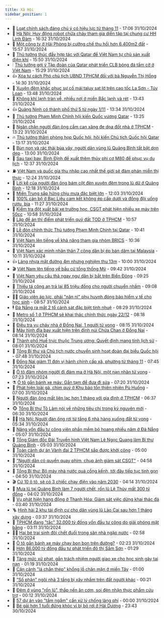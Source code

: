 ```yaml
---
title: Xã Hội
sidebar_position: 1
---
```


<!-- dantri-xa-hoi:START -->
- 🫣 [Loạt chính sách đáng chú ý có hiệu lực từ tháng 11](https://dantri.com.vn/xa-hoi/loat-chinh-sach-dang-chu-y-co-hieu-luc-tu-thang-11-20241031173400841.htm) - 17:06 31/10/2024
- 💼 [Hà Nội: Huy động robot chữa cháy tham gia diễn tập tại chung cư HH Linh Đàm](https://dantri.com.vn/xa-hoi/ha-noi-huy-dong-robot-chua-chay-tham-gia-dien-tap-tai-chung-cu-hh-linh-dam-20241031231854533.htm) - 16:32 31/10/2024
- 🎊 [Một công ty ở Hải Phòng bị cưỡng chế thu hồi hơn 6.400m2 đất](https://dantri.com.vn/xa-hoi/mot-cong-ty-o-hai-phong-bi-cuong-che-thu-hoi-hon-6400m2-dat-20241031225102457.htm) - 15:57 31/10/2024
- 🙉 [Thủ tướng thúc đẩy hợp tác với Qatar để Việt Nam tự chủ sản xuất điện khí](https://dantri.com.vn/xa-hoi/thu-tuong-thuc-day-hop-tac-voi-qatar-de-viet-nam-tu-chu-san-xuat-dien-khi-20241031223702153.htm) - 15:50 31/10/2024
- 🕯 [Thủ tướng gợi ý Tập đoàn của Qatar phát triển CLB bóng đá tầm cỡ ở Việt Nam](https://dantri.com.vn/xa-hoi/thu-tuong-goi-y-tap-doan-cua-qatar-phat-trien-clb-bong-da-tam-co-o-viet-nam-20241031215328175.htm) - 15:29 31/10/2024
- 👍 [Xóa tư cách Phó chủ tịch UBND TPHCM đối với bà Nguyễn Thị Hồng](https://dantri.com.vn/xa-hoi/xoa-tu-cach-pho-chu-tich-ubnd-tphcm-doi-voi-ba-nguyen-thi-hong-20241031212456566.htm) - 14:30 31/10/2024
- 🤖 [Xuyên đêm khắc phục sự cố mái taluy sạt lở trên cao tốc La Sơn - Túy Loan](https://dantri.com.vn/xa-hoi/xuyen-dem-khac-phuc-su-co-mai-taluy-sat-lo-tren-cao-toc-la-son-tuy-loan-20241031203322546.htm) - 13:48 31/10/2024
- 🙉 [Không khí lạnh tràn về, nhiều nơi ở miền Bắc lạnh và rét](https://dantri.com.vn/xa-hoi/khong-khi-lanh-tran-ve-nhieu-noi-o-mien-bac-lanh-va-ret-20241031203810055.htm) - 13:43 31/10/2024
- 👍 [Quảng Ninh có thành phố thứ 5 từ ngày 1/11](https://dantri.com.vn/xa-hoi/quang-ninh-co-thanh-pho-thu-5-tu-ngay-111-20241031202127641.htm) - 13:34 31/10/2024
- 🗽 [Thủ tướng Phạm Minh Chính hội kiến Quốc vương Qatar](https://dantri.com.vn/xa-hoi/thu-tuong-pham-minh-chinh-hoi-kien-quoc-vuong-qatar-20241031193937643.htm) - 13:25 31/10/2024
- 🗽 [Ngăn chặn người đàn ông cầm can xăng đe dọa đốt nhà ở TPHCM](https://dantri.com.vn/xa-hoi/ngan-chan-nguoi-dan-ong-cam-can-xang-de-doa-dot-nha-o-tphcm-20241031201613169.htm) - 13:22 31/10/2024
- 🔥 [Thủ tướng thăm phòng họp Quốc hội, hội kiến Chủ tịch Quốc hội Qatar](https://dantri.com.vn/xa-hoi/thu-tuong-tham-phong-hop-quoc-hoi-hoi-kien-chu-tich-quoc-hoi-qatar-20241031200255178.htm) - 13:17 31/10/2024
- 🦒 [Bùn non và rác thải bủa vây, người dân vùng lũ Quảng Bình tất bật dọn dẹp](https://dantri.com.vn/xa-hoi/bun-non-va-rac-thai-bua-vay-nguoi-dan-vung-lu-quang-binh-tat-bat-don-dep-20241031181016009.htm) - 13:00 31/10/2024
- 🧐 [Sau taxi bay, Bình Định đề xuất thêm thủy phi cơ M80 để phục vụ du lịch](https://dantri.com.vn/xa-hoi/sau-taxi-bay-binh-dinh-de-xuat-them-thuy-phi-co-m80-de-phuc-vu-du-lich-20241031171353026.htm) - 12:37 31/10/2024
- ⛽️ [Việt Nam và quốc gia thu nhập cao nhất thế giới sẽ đàm phán miễn thị thực](https://dantri.com.vn/xa-hoi/viet-nam-va-quoc-gia-thu-nhap-cao-nhat-the-gioi-se-dam-phan-mien-thi-thuc-20241031191217638.htm) - 12:24 31/10/2024
- 🚀 [Lời kể của người đàn ông bám cột đèn xuyên đêm trong lũ dữ ở Quảng Bình](https://dantri.com.vn/xa-hoi/loi-ke-cua-nguoi-dan-ong-bam-cot-den-xuyen-dem-trong-lu-du-o-quang-binh-20241031165029718.htm) - 12:18 31/10/2024
- 🦒 [Miền Trung sắp hứng chịu mưa đặc biệt lớn](https://dantri.com.vn/xa-hoi/mien-trung-sap-hung-chiu-mua-dac-biet-lon-20241031184951199.htm) - 12:03 31/10/2024
- 🦅 [100% cán bộ ở Bạc Liêu cam kết không ép cấp dưới và đồng đội uống rượu, bia](https://dantri.com.vn/xa-hoi/100-can-bo-o-bac-lieu-cam-ket-khong-ep-cap-duoi-va-dong-doi-uong-ruou-bia-20241031175708210.htm) - 11:27 31/10/2024
- 🚀 [Kiểm tra đột xuất bãi xe trường học, CSGT phát hiện nhiều xe máy trên 50cc](https://dantri.com.vn/xa-hoi/kiem-tra-dot-xuat-bai-xe-truong-hoc-csgt-phat-hien-nhieu-xe-may-tren-50cc-20241031171858603.htm) - 10:58 31/10/2024
- 🦅 [Lập đề án thí điểm phát triển quỹ đất TOD ở TPHCM](https://dantri.com.vn/xa-hoi/lap-de-an-thi-diem-phat-trien-quy-dat-tod-o-tphcm-20241031174829729.htm) - 10:57 31/10/2024
- 🤠 [Lễ đón chính thức Thủ tướng Phạm Minh Chính tại Qatar](https://dantri.com.vn/xa-hoi/le-don-chinh-thuc-thu-tuong-pham-minh-chinh-tai-qatar-20241031123136142.htm) - 10:41 31/10/2024
- 💄 [Việt Nam lên tiếng về khả năng tham gia nhóm BRICS](https://dantri.com.vn/xa-hoi/viet-nam-len-tieng-ve-kha-nang-tham-gia-nhom-brics-20241031172722484.htm) - 10:36 31/10/2024
- 🥷 [Việt Nam xác minh nhân thân 7 công dân bị ép bán dâm tại Malaysia](https://dantri.com.vn/xa-hoi/viet-nam-xac-minh-nhan-than-7-cong-dan-bi-ep-ban-dam-tai-malaysia-20241031170451777.htm) - 10:11 31/10/2024
- 👍 [Láng nhựa mặt đường 4m nhưng nghiệm thu 13m](https://dantri.com.vn/xa-hoi/lang-nhua-mat-duong-4m-nhung-nghiem-thu-13m-20241031154402930.htm) - 10:00 31/10/2024
- 🎬 [Việt Nam lên tiếng về bầu cử tổng thống Mỹ](https://dantri.com.vn/xa-hoi/viet-nam-len-tieng-ve-bau-cu-tong-thong-my-20241031163824918.htm) - 09:42 31/10/2024
- 🦒 [Việt Nam yêu cầu thả ngay ngư dân bị bắt trên Biển Đông](https://dantri.com.vn/xa-hoi/viet-nam-yeu-cau-tha-ngay-ngu-dan-bi-bat-tren-bien-dong-20241031161204543.htm) - 09:25 31/10/2024
- 🌊 [Thiếu tá công an trả lại 85 triệu đồng cho người chuyển nhầm](https://dantri.com.vn/xa-hoi/thieu-ta-cong-an-tra-lai-85-trieu-dong-cho-nguoi-chuyen-nham-20241031154738462.htm) - 09:08 31/10/2024
- 🧑‍💻 [Giáo viên áp lực, phải &quot;năn nỉ&quot; phụ huynh đóng bảo hiểm y tế cho học sinh](https://dantri.com.vn/xa-hoi/giao-vien-ap-luc-phai-nan-ni-phu-huynh-dong-bao-hiem-y-te-cho-hoc-sinh-20241031152913940.htm) - 08:57 31/10/2024
- 🕴 [Đà Nẵng ra mắt 2 tổ cảnh sát đặc biệt tinh nhuệ](https://dantri.com.vn/xa-hoi/da-nang-ra-mat-2-to-canh-sat-dac-biet-tinh-nhue-20241031145404211.htm) - 08:29 31/10/2024
- 🤔 [Metro số 1 ở TPHCM sẽ khai thác chính thức ngày 22/12](https://dantri.com.vn/xa-hoi/metro-so-1-o-tphcm-se-khai-thac-chinh-thuc-ngay-2212-20241031151253156.htm) - 08:18 31/10/2024
- 💄 [Điều tra vụ cháy nhà ở Đồng Nai, 1 người tử vong](https://dantri.com.vn/xa-hoi/dieu-tra-vu-chay-nha-o-dong-nai-1-nguoi-tu-vong-20241031145306596.htm) - 08:15 31/10/2024
- 🧠 [Mây hình đĩa bay xuất hiện trên đỉnh núi Chứa Chan ở Đồng Nai](https://dantri.com.vn/xa-hoi/may-hinh-dia-bay-xuat-hien-tren-dinh-nui-chua-chan-o-dong-nai-20241031143053678.htm) - 08:14 31/10/2024
- 🦣 [Thành phố Huế trực thuộc Trung ương: Quyết định mang tính lịch sử](https://dantri.com.vn/xa-hoi/thanh-pho-hue-truc-thuoc-trung-uong-quyet-dinh-mang-tinh-lich-su-20241031144514009.htm) - 08:01 31/10/2024
- 💫 [Tổng Bí thư và Chủ tịch nước chuyển sinh hoạt đoàn đại biểu Quốc hội](https://dantri.com.vn/xa-hoi/tong-bi-thu-va-chu-tich-nuoc-chuyen-sinh-hoat-doan-dai-bieu-quoc-hoi-20241031142732783.htm) - 07:48 31/10/2024
- 🚀 [Đồng Nai giảm 11 đơn vị hành chính cấp xã, phường từ tháng 11](https://dantri.com.vn/xa-hoi/dong-nai-giam-11-don-vi-hanh-chinh-cap-xa-phuong-tu-thang-11-20241031140352531.htm) - 07:45 31/10/2024
- 🤔 [Ô tô đâm nhóm người đi đám ma ở Hà Nội, một nạn nhân tử vong](https://dantri.com.vn/xa-hoi/o-to-dam-nhom-nguoi-di-dam-ma-o-ha-noi-mot-nan-nhan-tu-vong-20241031141514390.htm) - 07:23 31/10/2024
- ⚗️ [Ô tô gắn bánh xe máy: Gắn tạm để đưa đi sửa](https://dantri.com.vn/xa-hoi/o-to-gan-banh-xe-may-gan-tam-de-dua-di-sua-20241031140530645.htm) - 07:20 31/10/2024
- 🫶 [Phát hiện loài gà, chim quý ở Khu bảo tồn thiên nhiên Pù Huống](https://dantri.com.vn/xa-hoi/phat-hien-loai-ga-chim-quy-o-khu-bao-ton-thien-nhien-pu-huong-20241031071831121.htm) - 07:00 31/10/2024
- 🌮 [Người đàn ông mất liên lạc hơn 1 tháng với gia đình ở TPHCM](https://dantri.com.vn/xa-hoi/nguoi-dan-ong-mat-lien-lac-hon-1-thang-voi-gia-dinh-o-tphcm-20241031101719997.htm) - 06:37 31/10/2024
- 🐵 [Tổng Bí thư Tô Lâm nói về những tiêu chí trong kỷ nguyên mới](https://dantri.com.vn/xa-hoi/tong-bi-thu-to-lam-noi-ve-nhung-tieu-chi-trong-ky-nguyen-moi-20241031123247786.htm) - 06:30 31/10/2024
- 🧑‍🏫 [Hà Nội: Người đàn ông rơi từ tầng 6 nhà hàng xuống đất tử vong](https://dantri.com.vn/xa-hoi/ha-noi-nguoi-dan-ong-roi-tu-tang-6-nha-hang-xuong-dat-tu-vong-20241031122446302.htm) - 05:34 31/10/2024
- 💫 [Nâng vốn đầu tư công viên phần mềm bỏ hoang nhiều năm ở Đà Nẵng](https://dantri.com.vn/xa-hoi/nang-von-dau-tu-cong-vien-phan-mem-bo-hoang-nhieu-nam-o-da-nang-20241031112410185.htm) - 05:07 31/10/2024
- 🦩 [Tổng Giám đốc Đài Truyền hình Việt Nam Lê Ngọc Quang làm Bí thư Quảng Bình](https://dantri.com.vn/xa-hoi/tong-giam-doc-dai-truyen-hinh-viet-nam-le-ngoc-quang-lam-bi-thu-quang-binh-20241031101447083.htm) - 05:03 31/10/2024
- 🦄 [Toàn cảnh dự án Vành đai 2 TPHCM sắp được khởi công](https://dantri.com.vn/xa-hoi/toan-canh-du-an-vanh-dai-2-tphcm-sap-duoc-khoi-cong-20241030182916088.htm) - 05:00 31/10/2024
- 💂 [&quot;Người dân có quyền quay phim, chụp ảnh giám sát CSGT&quot;](https://dantri.com.vn/xa-hoi/nguoi-dan-co-quyen-quay-phim-chup-anh-giam-sat-csgt-20241031113700655.htm) - 04:58 31/10/2024
- 💄 [Tổng Bí thư: Bộ máy nhà nước quá cồng kềnh, tới đây tiếp tục tinh gọn](https://dantri.com.vn/xa-hoi/tong-bi-thu-bo-may-nha-nuoc-qua-cong-kenh-toi-day-tiep-tuc-tinh-gon-20241031113428308.htm) - 04:50 31/10/2024
- 🎬 [Cứ 10 ô tô, sẽ có 3 chiếc chạy điện vào năm 2030](https://dantri.com.vn/xa-hoi/cu-10-o-to-se-co-3-chiec-chay-dien-vao-nam-2030-20241031105903748.htm) - 04:14 31/10/2024
- 👀 [Mưa lũ tại Quảng Bình làm 7 người chết, rốn lũ Lệ Thủy mất 300 tỷ đồng](https://dantri.com.vn/xa-hoi/mua-lu-tai-quang-binh-lam-7-nguoi-chet-ron-lu-le-thuy-mat-300-ty-dong-20241030200810099.htm) - 04:02 31/10/2024
- 💃 [Vụ phát hiện hang động ở Thanh Hóa: Giám sát việc dừng khai thác đá](https://dantri.com.vn/xa-hoi/vu-phat-hien-hang-dong-o-thanh-hoa-giam-sat-viec-dung-khai-thac-da-20241030205904964.htm) - 03:40 31/10/2024
- 🪜 [Hình hài 2 khu tái định cư cho dân vùng lũ Lào Cai sau hơn 1 tháng xây dựng](https://dantri.com.vn/xa-hoi/hinh-hai-2-khu-tai-dinh-cu-cho-dan-vung-lu-lao-cai-sau-hon-1-thang-xay-dung-20241031101643055.htm) - 03:37 31/10/2024
- 📝 [TPHCM đang &quot;tắc&quot; 32.000 tỷ đồng vốn đầu tư công do giải phóng mặt bằng](https://dantri.com.vn/xa-hoi/tphcm-dang-tac-32000-ty-dong-von-dau-tu-cong-do-giai-phong-mat-bang-20241031095039927.htm) - 03:11 31/10/2024
- 🧑‍💻 [Hai bé trai sinh đôi chết đuối trong sân nhà ngập nước](https://dantri.com.vn/xa-hoi/hai-be-trai-sinh-doi-chet-duoi-trong-san-nha-ngap-nuoc-20241031093325394.htm) - 02:58 31/10/2024
- 👺 [Ô tô gắn bánh xe máy chạy bon bon trên đường?](https://dantri.com.vn/xa-hoi/o-to-gan-banh-xe-may-chay-bon-bon-tren-duong-20241031085141056.htm) - 02:23 31/10/2024
- 🌮 [Hơn 86.000 tỷ đồng đầu tư phát triển đô thị Sầm Sơn](https://dantri.com.vn/xa-hoi/hon-86000-ty-dong-dau-tu-phat-trien-do-thi-sam-son-20241030202039988.htm) - 01:29 31/10/2024
- 🤭 [Tăng mức xử phạt, gắn trách nhiệm người giao xe cho học sinh gây tai nạn](https://dantri.com.vn/xa-hoi/tang-muc-xu-phat-gan-trach-nhiem-nguoi-giao-xe-cho-hoc-sinh-gay-tai-nan-20241030120630291.htm) - 01:19 31/10/2024
- 💪 [Cận cảnh &quot;lá chắn thép&quot; khổng lồ chặn mặn ở miền Tây](https://dantri.com.vn/xa-hoi/can-canh-la-chan-thep-khong-lo-chan-man-o-mien-tay-20241030212159119.htm) - 01:00 31/10/2024
- 🧰 [&quot;Số phận&quot; ngôi nhà 3 tầng bị xây nhầm trên đất người khác](https://dantri.com.vn/xa-hoi/so-phan-ngoi-nha-3-tang-bi-xay-nham-tren-dat-nguoi-khac-20241030222704306.htm) - 00:21 31/10/2024
- 🤡 [Đêm ở vùng &quot;rốn lũ&quot;, thắp nến ăn cơm, soi đèn nhận thực phẩm cứu trợ](https://dantri.com.vn/xa-hoi/dem-o-vung-ron-lu-thap-nen-an-com-soi-den-nhan-thuc-pham-cuu-tro-20241030201841207.htm) - 00:12 31/10/2024
- 🦆 [57 dự án vào &quot;tầm ngắm&quot; cần xử lý chống lãng phí](https://dantri.com.vn/xa-hoi/57-du-an-vao-tam-ngam-can-xu-ly-chong-lang-phi-20241030212929163.htm) - 00:00 31/10/2024
- 🦍 [Bé gái hơn 1 tuổi đứng khóc vì bị bỏ rơi ở Hải Dương](https://dantri.com.vn/xa-hoi/be-gai-hon-1-tuoi-dung-khoc-vi-bi-bo-roi-o-hai-duong-20241030233201217.htm) - 23:43 30/10/2024<!-- dantri-xa-hoi:END -->
